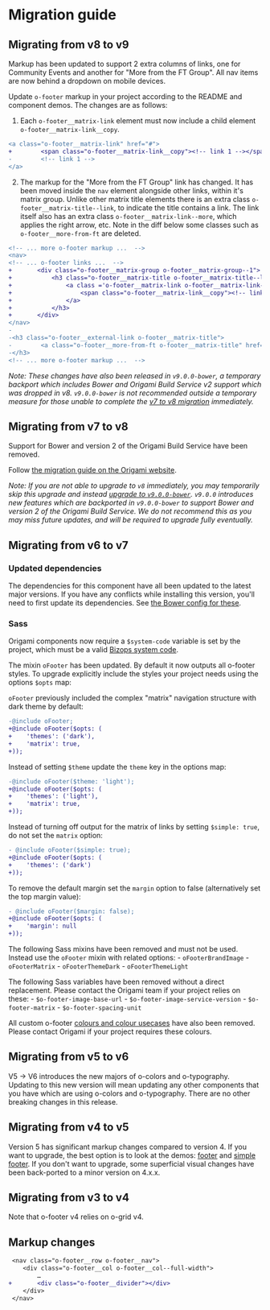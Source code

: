 # Migration guide

## Migrating from v8 to v9

Markup has been updated to support 2 extra columns of links, one for Community Events and another for "More from the FT Group". All nav items are now behind a dropdown on mobile devices.

Update `o-footer` markup in your project according to the README and component demos. The changes are as follows:

1. Each `o-footer__matrix-link` element must now include a child element `o-footer__matrix-link__copy`.
```diff
<a class="o-footer__matrix-link" href="#">
+        <span class="o-footer__matrix-link__copy"><!-- link 1 --></span>
-        <!-- link 1 -->
</a>
```
2. The markup for the "More from the FT Group" link has changed. It has been moved inside the `nav` element alongside other links, within  it's matrix group. Unlike other matrix title elements there is an extra class `o-footer__matrix-title--link`, to indicate the title contains a link. The link itself also has an extra class `o-footer__matrix-link--more`, which applies the right arrow, etc. Note in the diff below some classes such as `o-footer__more-from-ft` are deleted.
```diff
<!-- ... more o-footer markup ...  -->
<nav>
<!-- ... o-footer links ...  -->
+       <div class="o-footer__matrix-group o-footer__matrix-group--1">
+           <h3 class="o-footer__matrix-title o-footer__matrix-title--link">
+               <a class ='o-footer__matrix-link o-footer__matrix-link--more' id="o-footer-section-5" href="#">
+                   <span class="o-footer__matrix-link__copy"><!-- link  --></span>
+               </a>
+           </h3>
+       </div>
</nav>
-
-<h3 class="o-footer__external-link o-footer__matrix-title">
-        <a class="o-footer__more-from-ft o-footer__matrix-title" href="#"><!-- link --></a>
-</h3>
<!-- ... more o-footer markup ...  -->
```

_Note: These changes have also been released in `v9.0.0-bower`, a temporary backport which includes Bower and Origami Build Service v2 support which was dropped in v8. `v9.0.0-bower` is not recommended outside a temporary measure for those unable to complete the [v7 to v8 migration](MIGRATION.md#migrating-from-v7-to-v8) immediately._

## Migrating from v7 to v8

Support for Bower and version 2 of the Origami Build Service have been removed.

Follow [the migration guide on the Origami website](https://origami.ft.com/docs/tutorials/bower-to-npm/).

_Note: If you are not able to upgrade to `v8` immediately, you may temporarily skip this upgrade and instead [upgrade to `v9.0.0-bower`](MIGRATION.md#migrating-from-v8-to-v9). `v9.0.0` introduces new features which are backported in `v9.0.0-bower` to support Bower and version 2 of the Origami Build Service. We do not recommend this as you may miss future updates, and will be required to upgrade fully eventually._

## Migrating from v6 to v7

### Updated dependencies

The dependencies for this component have all been updated to the latest major versions.
If you have any conflicts while installing this version, you'll need to first update
its dependencies. See [the Bower config for these](./bower.json).

### Sass

Origami components now require a `$system-code` variable is set by the project, which must be a valid [Bizops system code](https://biz-ops.in.ft.com/list/Systems).

The mixin `oFooter` has been updated. By default it now outputs all o-footer styles. To upgrade explicitly include the styles your project needs using the options `$opts` map:

`oFooter` previously included the complex "matrix" navigation structure with dark theme by default:
```diff
-@include oFooter;
+@include oFooter($opts: (
+    'themes': ('dark'),
+    'matrix': true,
+));
```

Instead of setting `$theme` update the `theme` key in the options map:
```diff
-@include oFooter($theme: 'light');
+@include oFooter($opts: (
+    'themes': ('light'),
+    'matrix': true,
+));
```

Instead of turning off output for the matrix of links by setting `$simple: true`, do not set the `matrix` option:
```diff
- @include oFooter($simple: true);
+@include oFooter($opts: (
+    'themes': ('dark')
+));
```

To remove the default margin set the `margin` option to false (alternatively set the top margin value):
```diff
- @include oFooter($margin: false);
+@include oFooter($opts: (
+    'margin': null
+));
```

The following Sass mixins have been removed and must not be used. Instead use the `oFooter` mixin with related options:
    - `oFooterBrandImage`
    - `oFooterMatrix`
    - `oFooterThemeDark`
    - `oFooterThemeLight`

The following Sass variables have been removed without a direct replacement. Please contact the Origami team if your project relies on these:
    - `$o-footer-image-base-url`
    - `$o-footer-image-service-version`
    - `$o-footer-matrix`
    - `$o-footer-spacing-unit`

All custom o-footer [colours and colour usecases](https://github.com/Financial-Times/o-footer/blob/v6.1.4/src/scss/_colors.scss) have also been removed. Please contact Origami if your project requires these colours.

## Migrating from v5 to v6

V5 -> V6 introduces the new majors of o-colors and o-typography. Updating to this new version will mean updating any other components that you have which are using o-colors and o-typography. There are no other breaking changes in this release.

## Migrating from v4 to v5
Version 5 has significant markup changes compared to version 4. If you want to upgrade, the best option is to look at the demos: [footer](https://github.com/Financial-Times/o-footer/blob/master/demos/src/footer.mustache) and [simple footer](https://github.com/Financial-Times/o-footer/blob/master/demos/src/simple-footer.mustache).
If you don't want to upgrade, some superficial visual changes have been back-ported to a minor version on 4.x.x.


## Migrating from v3 to v4


Note that o-footer v4 relies on o-grid v4.

## Markup changes

```diff
 <nav class="o-footer__row o-footer__nav">
 	<div class="o-footer__col o-footer__col--full-width">
 		…
+ 		<div class="o-footer__divider"></div>
 	</div>
 </nav>
```
